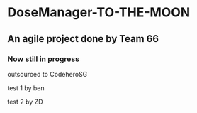 # DoseManager-TO-THE-MOON

## An agile project done by Team 66

### Now still in progress

outsourced to CodeheroSG

test 1 by ben

test 2 by ZD